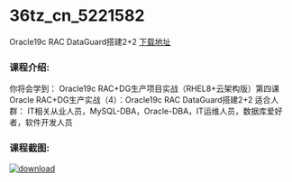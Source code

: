 # 36tz_cn_5221582
Oracle19c RAC DataGuard搭建2+2
[下载地址](http://www.36tz.cn/article/5221582 "下载地址")
### 课程介绍:
你将会学到：
Oracle19c RAC+DG生产项目实战（RHEL8+云架构版）第四课
Oracle RAC+DG生产实战（4）：Oracle19c RAC DataGuard搭建2+2
适合人群：
IT相关从业人员，MySQL-DBA，Oracle-DBA，IT运维人员，数据库爱好者，软件开发人员

### 课程截图:
[![download](http://36tz.cn/muke_img/2021_11_2-19.png "下载地址")](http://www.36tz.cn "下载地址")
